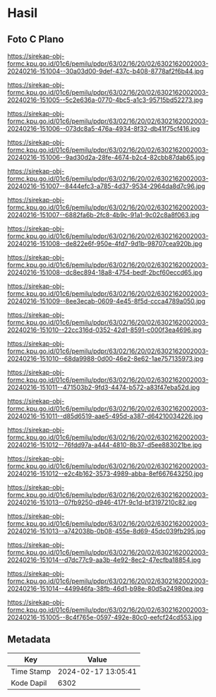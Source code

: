 # Hasil

## Foto C Plano

https://sirekap-obj-formc.kpu.go.id/01c6/pemilu/pdpr/63/02/16/20/02/6302162002003-20240216-151004--30a03d00-9def-437c-b408-8778af2f6b44.jpg

https://sirekap-obj-formc.kpu.go.id/01c6/pemilu/pdpr/63/02/16/20/02/6302162002003-20240216-151005--5c2e636a-0770-4bc5-a1c3-95715bd52273.jpg

https://sirekap-obj-formc.kpu.go.id/01c6/pemilu/pdpr/63/02/16/20/02/6302162002003-20240216-151006--073dc8a5-476a-4934-8f32-db41f75cf416.jpg

https://sirekap-obj-formc.kpu.go.id/01c6/pemilu/pdpr/63/02/16/20/02/6302162002003-20240216-151006--9ad30d2a-28fe-4674-b2c4-82cbb87dab65.jpg

https://sirekap-obj-formc.kpu.go.id/01c6/pemilu/pdpr/63/02/16/20/02/6302162002003-20240216-151007--8444efc3-a785-4d37-9534-2964da8d7c96.jpg

https://sirekap-obj-formc.kpu.go.id/01c6/pemilu/pdpr/63/02/16/20/02/6302162002003-20240216-151007--6882fa6b-2fc8-4b9c-91a1-9c02c8a8f063.jpg

https://sirekap-obj-formc.kpu.go.id/01c6/pemilu/pdpr/63/02/16/20/02/6302162002003-20240216-151008--de822e6f-950e-4fd7-9d1b-98707cea920b.jpg

https://sirekap-obj-formc.kpu.go.id/01c6/pemilu/pdpr/63/02/16/20/02/6302162002003-20240216-151008--dc8ec894-18a8-4754-bedf-2bcf60eccd65.jpg

https://sirekap-obj-formc.kpu.go.id/01c6/pemilu/pdpr/63/02/16/20/02/6302162002003-20240216-151009--8ee3ecab-0609-4e45-8f5d-ccca4789a050.jpg

https://sirekap-obj-formc.kpu.go.id/01c6/pemilu/pdpr/63/02/16/20/02/6302162002003-20240216-151010--22cc316d-0352-42d1-8591-c000f3ea4696.jpg

https://sirekap-obj-formc.kpu.go.id/01c6/pemilu/pdpr/63/02/16/20/02/6302162002003-20240216-151010--68da9988-0d00-46e2-8e62-1ae757135973.jpg

https://sirekap-obj-formc.kpu.go.id/01c6/pemilu/pdpr/63/02/16/20/02/6302162002003-20240216-151011--471503b2-9fd3-4474-b572-a83f47eba52d.jpg

https://sirekap-obj-formc.kpu.go.id/01c6/pemilu/pdpr/63/02/16/20/02/6302162002003-20240216-151011--d85d6519-aae5-495d-a387-d64210034226.jpg

https://sirekap-obj-formc.kpu.go.id/01c6/pemilu/pdpr/63/02/16/20/02/6302162002003-20240216-151012--76fdd97a-a444-4810-8b37-d5ee883021be.jpg

https://sirekap-obj-formc.kpu.go.id/01c6/pemilu/pdpr/63/02/16/20/02/6302162002003-20240216-151012--e2c4b162-3573-4989-abba-8ef667643250.jpg

https://sirekap-obj-formc.kpu.go.id/01c6/pemilu/pdpr/63/02/16/20/02/6302162002003-20240216-151013--07fb9250-d946-417f-9c1d-bf3197210c82.jpg

https://sirekap-obj-formc.kpu.go.id/01c6/pemilu/pdpr/63/02/16/20/02/6302162002003-20240216-151013--a742038b-0b08-455e-8d69-45dc039fb295.jpg

https://sirekap-obj-formc.kpu.go.id/01c6/pemilu/pdpr/63/02/16/20/02/6302162002003-20240216-151014--d7dc77c9-aa3b-4e92-8ec2-47ecfba18854.jpg

https://sirekap-obj-formc.kpu.go.id/01c6/pemilu/pdpr/63/02/16/20/02/6302162002003-20240216-151014--449946fa-38fb-46d1-b98e-80d5a24980ea.jpg

https://sirekap-obj-formc.kpu.go.id/01c6/pemilu/pdpr/63/02/16/20/02/6302162002003-20240216-151005--8c4f765e-0597-492e-80c0-eefcf24cd553.jpg


## Metadata

| Key        | Value               |
| ---------- | ------------------- |
| Time Stamp | 2024-02-17 13:05:41 |
| Kode Dapil | 6302                |



